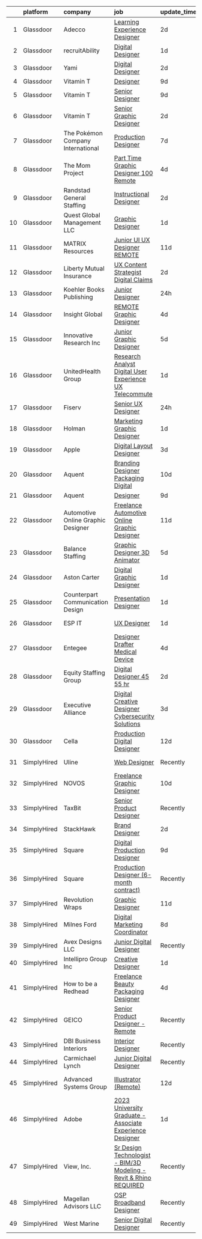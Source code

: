 

|    | platform    | company                            | job                                                                                                                                                                                                                                                                                                                                                                                                                                                                                                                                                                                                                                                                                                                                                                                                                                                                                                                                                                                                                                                                                                                                                                                                                                                                                                                                             | update_time   | location               |
|---:|:------------|:-----------------------------------|:------------------------------------------------------------------------------------------------------------------------------------------------------------------------------------------------------------------------------------------------------------------------------------------------------------------------------------------------------------------------------------------------------------------------------------------------------------------------------------------------------------------------------------------------------------------------------------------------------------------------------------------------------------------------------------------------------------------------------------------------------------------------------------------------------------------------------------------------------------------------------------------------------------------------------------------------------------------------------------------------------------------------------------------------------------------------------------------------------------------------------------------------------------------------------------------------------------------------------------------------------------------------------------------------------------------------------------------------|:--------------|:-----------------------|
|  1 | Glassdoor   | Adecco                             | [Learning Experience Designer](https://www.glassdoor.com/partner/jobListing.htm?pos=122&ao=1110586&s=58&guid=00000182bf2ac4198704082bb1905cde&src=GD_JOB_AD&t=SR&vt=w&ea=1&cs=1_e6ad3af8&cb=1661064627639&jobListingId=1008079111025&cpc=1CBFC3E34E2A31FF&jrtk=3-0-1gavilh1vkuil801-1gavilh2jghrk800-d5f68bde9fbc040b--6NYlbfkN0CsARmfH1XNQTa22oGIIJ18FtyAjbQsgfeQZpddTLaeHhygH4euGCkj3BcQzwrXkBaXk-ST3fWbgnWAvtk70gTD1N8food62fA9s5b6fL_in_z5f5RqcsRZbrIYOHoWpYb-xLQvAuW67ypmgdZKbLO8FGB6ZtsdOoPIjwnkN5YXJHuYgGR8yn3t8k-5vOSlwQ7jtHuLj0-3famuxoD0uVzbOML_nRK-ADlQ6w6L0kYLjqLfISNtmGEOVfqWDnnOJTT6FLz0HBX69C1yAEIqLcChMc_YGkCOYoGhiI2NTSXvtQIqR-iEDm5sQhAGWt47IUuB0XUfRcCoUsEjil2Py8fJ03viCB4BHvKSro_E2GT7Ph8wVf4FuFazb0GsyAiCW5XsS-vi0K3xjXtkxC3NpXZKopRS3WWaoceRicoRTIF04pF2_hRYgB6nydFDsJdNsdYa-MAx52s47WObQf3Y2qpRkjC8QHyBYEX864QxLk4wPf5jHb9T8pRWiyLc7xL_MM5dmSse0LwyO9pHLP4wZCStofOkZqBu4lC2SZPdZROpRJj_j2Kk_FSiYwTnA4YjaNlSJySG3ZmKIa1rc7Lbx7NCJc3nxO7losCgLlkkWkh6d6PltzCW0ISMiJpYnvJjQfj8JUm4skpMrdcy24ob7IMlw4bYIFTQBOtmBlAiysQlge64l7lyuxdATLDLm8YC36NJ6GyfFHCEvDuyFqRTpKRahvPBDslPsrnSMg8xZVp41Jw9rUnBf1mYlHgfBAvjn3uG6DPiyg4-jbKZ8h--Bjs7gH5wlS3fBFXPv92gYiAxn4sWQvJoTjrQ_Q4308SV6yCgx14G67kjWFd-8j5TEkXg4rHUqso6CIK2EWDV92t6IxUrBXuquLMnk_NBCOMGhA89bHyn9w7GeusqH0c9ik5Oh1Bs0Zaz2W4%3D)                                           | 2d            | Santa Clara, CA        |
|  2 | Glassdoor   | recruitAbility                     | [Digital Designer](https://www.glassdoor.com/partner/jobListing.htm?pos=105&ao=1110586&s=58&guid=00000182bf2ac4198704082bb1905cde&src=GD_JOB_AD&t=SR&vt=w&ea=1&cs=1_bb32e16d&cb=1661064627636&jobListingId=1008082045067&cpc=44CD5376B8534B8F&jrtk=3-0-1gavilh1vkuil801-1gavilh2jghrk800-992f5ee522812dfa--6NYlbfkN0CGG9KWCDlpnNsyBDyIiP_Q0811kl3MMa1wmNp0I1WtkTaTZU1gJWaiKEGe9oYuZ3A-Dv4GNBxlNzPIsUAfZ43L3Bh1sGAdEYhp8AzGbZ7hQpe4N3qyarKUNPVC0Ma_TIDG_CPVmi3U-T1P6JvKk54hXCVVfH4TwkBeT-CY7XpQH5WqVV5PVsDl0OqB0XdPdH_6IEkKeXgrumeVaosIzTO4zx0_5cI5uvG7xfrLfPjpIxTCMq28XuHbuLV9xgiFYKzAG57So0-HFeCHsYxKfZPn75s8I8ddoiGwWK1Zolzs4ZeUa1_nkorVljKe45LDcf17VQA3ZlIwcE2wizM8Giw2b69IYqjY3Styf6Gn0SgXYjzCUq9T8cP6Q0uIwe08XBYSg68-ijZbmwccvhxwgAdmKsKbWiDFnUS0qLzKhI_PgSBQjdTiepIl5_8xFTgiN9yuh_QKvTfHPGgYhU6UAF2vduMkUSbTAFJRRMmrd4DS3IHEmSiySwbZrgRW8O4nyRCh_kMUBF1POAyinDdkcvvO)                                                                                                                                                                                                                                                                                                                                                                                                                                                                     | 1d            | Leander, TX            |
|  3 | Glassdoor   | Yami                               | [Digital Designer](https://www.glassdoor.com/partner/jobListing.htm?pos=103&ao=1110586&s=58&guid=00000182bf2ac4198704082bb1905cde&src=GD_JOB_AD&t=SR&vt=w&ea=1&cs=1_12a1cbce&cb=1661064627636&jobListingId=1008078846319&cpc=39721386339D0809&jrtk=3-0-1gavilh1vkuil801-1gavilh2jghrk800-089705f23b2157bc--6NYlbfkN0DsBOlmEAMqZtav1V1WKZO3RUElpafjggtWvxyDQ3xFSp838B2Cke2NwZblX0eapz9RmJYH-o9rl_PlFQb6SrgXZ_qQ0QzNTnHS0efkCkt32xu7J4bCWKZk7pjiGe8eDQ5Bv04FWrUgBkJEEL7CJTxWO8b6mH3L2DdBvog8bPyrkxcOOS0FEWihOoQCfFzhTi69LtMSb0ynzTJbZ4PcsMH0EQqcrNMmWQY3-ydthHoS9NCZp5wmKJ4UcnKI5ncbDmbZ8RwKBmvbCnRlLvTC4ba4MWGvgtZrrPRwdb2_RRM-578Xf21tCCxuQpvc3G4dQCGvR-8C0zaKwSizFkO69Q00BlMs_WkjhGk-etLd6zPpjYifSl-eH6xUQvrtFUwFNiQgFUDTyer9kO5hwUSieuVcouECSgz4xPclbMmylomvyAQk7O9vygUw8MZr9Gyu4JWsLxY-5ZuuBJRfTu0ptcalC8KjpGdmkHfkyFzMcwQQUqZNy8An8mRV4YqfPIj8cAowOPXNnodfOw%3D%3D)                                                                                                                                                                                                                                                                                                                                                                                                                                                                         | 2d            | Brea, CA               |
|  4 | Glassdoor   | Vitamin T                          | [Designer](https://www.glassdoor.com/partner/jobListing.htm?pos=118&ao=1110586&s=58&guid=00000182bf2ac4198704082bb1905cde&src=GD_JOB_AD&t=SR&vt=w&cs=1_1ed5a727&cb=1661064627638&jobListingId=1008067123848&cpc=654405A9B1E0A9F5&jrtk=3-0-1gavilh1vkuil801-1gavilh2jghrk800-e8bbcd048685fe7b--6NYlbfkN0DMrcEu7yrtATojKJA7cEzGQ3FdRGWLh0CZQInL4ECGI6k5tN82kdM0OKoro5eXmjqyzEVUZnlHG5W5HgnjTC88c-rcu1gh7x9eskjIywpRYjw4aPvuzrFE_U9arxAWHvN-40LF8fAsb7feK6r0Bueh0bE4oowYdzlMtoGhnjVvnTXmhKbnmp_WEYaJQIpkT58QJcayMLkwyvh_BG6qNw1mf4G7BHgteAzVdRQ4WPP8doexfIAZqTnY1w3rfKjdOJwUMs_uxq9DVSXl5hKiOfdHJrKFzwtHdH-4_igvnOGXfe_jSkRFr23aYoS0vIkco7ulAXd0yLZLYF3nU5R3B2YveuFxphZlu6fe7XIrup3H4cDm2JvmyjnvLpsAbdE1Q2Xb9lAeJZbortIeEuWf5IKtXpNWpKBRXGm0XHBQIOH1BriNt43yWpW6zdVxQrLfZwab0nB9DywHUXiO_P8oKo9XFW2cHHOzzOs%3D)                                                                                                                                                                                                                                                                                                                                                                                                                                                                                                                                    | 9d            | Remote                 |
|  5 | Glassdoor   | Vitamin T                          | [Senior Designer](https://www.glassdoor.com/partner/jobListing.htm?pos=126&ao=1110586&s=58&guid=00000182bf2ac4198704082bb1905cde&src=GD_JOB_AD&t=SR&vt=w&cs=1_33f188f9&cb=1661064627639&jobListingId=1008067123718&cpc=F41FEAB56D215062&jrtk=3-0-1gavilh1vkuil801-1gavilh2jghrk800-9d7b375c33bd444f--6NYlbfkN0DMrcEu7yrtATojKJA7cEzGQ3FdRGWLh0CZQInL4ECGI6k5tN82kdM0OKoro5eXmjqyzEVUZnlHG__nFtz3YiPLrnyZxkrIlPFqLypC8XR8X0_Kt5dKOsXsP2Kd1PkX7CQArVbTLk9OtA4SgpJ_LxwWsVT00Ww5oana9jQhIKrwNLj5OsfBPw3gIntSLBMstyyHv3nr5T7INfG86arx1XCVhN0dLAo7UJdoeXAJpEZKldB26IuIeJePiH-ZHX8pEEvmdVreQjsDCY5X9EVYKyhj7YXlgJlNg7b6-hIMNA7gIhAjBdMoan7IU2t5pDdy-_pY_UxpAKZIqK0n5yQCRQv_zqKghFW82LGMMXvSqw4mNtKlmUs0AT2BFQbvstZAWih1wXqLqFbkPxTBWSenDwubFuUlvmlrniweFmujyicKOk8FSTLqP-2rcgeN3ZOTheRgEkdQG_BrMqwr8DkJgH4KTwPQjaW0i10%3D)                                                                                                                                                                                                                                                                                                                                                                                                                                                                                                                             | 9d            | Remote                 |
|  6 | Glassdoor   | Vitamin T                          | [Senior Graphic Designer](https://www.glassdoor.com/partner/jobListing.htm?pos=123&ao=1110586&s=58&guid=00000182bf2ac4198704082bb1905cde&src=GD_JOB_AD&t=SR&vt=w&cs=1_d9a3b8e4&cb=1661064627639&jobListingId=1008079341532&cpc=C4A69CCDBB3B9599&jrtk=3-0-1gavilh1vkuil801-1gavilh2jghrk800-feb97c3479a5164e--6NYlbfkN0DMrcEu7yrtATojKJA7cEzGQ3FdRGWLh0CZQInL4ECGI6k5tN82kdM0cJmh4vC7GgiQc4aCRlSnUBC_0IocB-Cz_Gx9kanfekWR3F4uKz7k0psi8CWDYV_Wg_GNlG3jNL_DXkNGlUaRqLq0qtrvXLUUOFuJssvJ0eth43C2xt6h89K2GfivMNJLK4qs5__7u-X0P90T0cJ20RCkcUW-sZueoMUWiEwgR2h9KIT813EOPrDZekQGpChtxynG_ri2LsOUBE3IBhhDWZEdBP7-YagPCEDutA0bZLA-OVpPUQ-mNjBScGOYG1PCqqSywpJqdyv9o9FuczEFJA5M4_M7ec4DZP6tXiX0AjKHnqHgPY_zzvTgN1BuDSI2W14HuLbcGFtF-vQwbxic-tztiYGRhB8NMtyE1jwDPhjq85kZzutP5xG6sQ87W8V4EEEFdXSdpKx-ZSFuHDWkiXrelCvRU0BM0Sb_zwRZqf9dIRJiZDwuVA%3D%3D)                                                                                                                                                                                                                                                                                                                                                                                                                                                                                                       | 2d            | Atlanta, GA            |
|  7 | Glassdoor   | The Pokémon Company International  | [Production Designer](https://www.glassdoor.com/partner/jobListing.htm?pos=110&ao=1110586&s=58&guid=00000182bf2ac4198704082bb1905cde&src=GD_JOB_AD&t=SR&vt=w&cs=1_8ea9d6e6&cb=1661064627637&jobListingId=1008069960134&cpc=444700D72F2ECBCE&jrtk=3-0-1gavilh1vkuil801-1gavilh2jghrk800-e5e687c9b2ad3558--6NYlbfkN0CsgUO0V2fSZxJANSxJiftVXeq1wpG4BxYFHzXoW0hPJnnKXvOitF3aYLUaiHcMasRnqh0WUwdWoAyLmI80oX7oPAq-PgH7hSJ92a-YT83zUIBzuQwm9Kkc95qzU8uIOl_1FtGzYfux5BKaumQSfITy4M_H4fDz72Fy-8O-eF4jbk3ZgFvA1VKoo--LMiTIpkAlYHstpzlkck1Mc736lxuCn81iJiYOzMhZc_g6pRIsIzLnyF0FIkSGCY3tw8VOJZjI0J-rhrlNG7rUTtWa_RzqdcfYJdjajwhE__5TW1c7yIf-xr-NfTYtz74IMkh5gxhmvNeBbmzSgZn_klPxLjt_lAkvNjDTtRtxxFWrTZXspK1QBQvAGbDdFGCu5UZlqTvGaJ6QBIbH8M5mf_F4tbtHWa-FRzaCoejRWC2p4CERN7STxEmkay9Yyyy0syXsgfZaKF5SAn4sqEnQann-Pqpl9ix0jR6TWFpNNne4DzszdrWOgeK-8TsFhJvOc0BlfTov17Xy59SYJ8N0FqkLfwRM1r5A4p6sRe0INxD6ARldZbVWX8CtkVXpbA7Dg333B5oRrwD-yZ0NHk1ZxpFsTWlpEZbKTsTi1x7Vpb9VO7YzmBa1g0q18-3Z_L8PKJR-dhXBy_yRMshkwhTpo78Sh2yVwIaE68TCyw8HLBlKMfzx99fS_4Cq9Tl7Ien0gnIW69e_lGRlUCGXST8XO1DeIedwZR8Oh0Zb_kR9hXHmNVhLmHB6OqzNuwn9SjwegvEdKbzbtEJc9v5po5XuP93QwM4UajbTgyAV_1wqnJpz36O7W2jUgseVQQAn41q4KmOjnboQNUbXTOvIRCqaujsSdNVxEovGPaFUAgwH46iTr64VI1X-Y6GsTnJu12V5UCFi_C95ZW2-GERbz8j720w48PL8zPTW1bCEqEaZJswj1BGkMQ%3D%3D)                                           | 7d            | Seattle, WA            |
|  8 | Glassdoor   | The Mom Project                    | [Part Time Graphic Designer  100  Remote ](https://www.glassdoor.com/partner/jobListing.htm?pos=108&ao=1110586&s=58&guid=00000182bf2ac4198704082bb1905cde&src=GD_JOB_AD&t=SR&vt=w&cs=1_fa8f88bb&cb=1661064627637&jobListingId=1008074275055&cpc=FD1C1DA32C38CFA7&jrtk=3-0-1gavilh1vkuil801-1gavilh2jghrk800-330ebd277f8126b8--6NYlbfkN0BDp_epf89aHDQhKpPegNJQ_ldQpEFZQsM9OcONMGxWx6pU56EKHF58QjVdAUvn2gX7La79Eyvjo0EYVnD72n8EaWrNnGwFGjAghniODtMkO-hKY88_AQtjaniY-Nm79hJJ9Ujq8EX508Fc0VbdHan5vkkbmIkPK6GbLeoeEJuIUQnP4Ew5ld3OD8_FInDC20RwvIhataN5GGN49YR6xSclG0e4Cl93i-T3iy68mzmNB3tnJTknUCrJlXg1cK8TMhzrGQUkAmxOPs2LLQY8sEuMO2ICsXd7B-JI_d4mqIHetAb0GFg7fiapsq0irRv40QY4hQYM0drjFpr9qVx6NykNnBOs9GhCJMOXrjw93HQEJzOAq4mdZxzsIwr22XGoOllrvBNvj8DqIwzO29muLCjkCOQ5UXJRypIbpAtfI4ylmKssHYTOs6fkmbbv09XAed-nDzFRmaD2EB6nASD8bfUjR8I8MgJwqQRnQQDjfa3lQmRNyKSZ1ZcYWlUSRoj4cbOh9FRwb3CXB4U5bJatC4poazCHMFKhVhMMRHn9J2QboIB-_2-yQQjR5-89UOZeXgkPKle1g8VkUQ%3D%3D)                                                                                                                                                                                                                                                                                                                                                                                      | 4d            | Remote                 |
|  9 | Glassdoor   | Randstad General Staffing          | [Instructional Designer](https://www.glassdoor.com/partner/jobListing.htm?pos=117&ao=1110586&s=58&guid=00000182bf2ac4198704082bb1905cde&src=GD_JOB_AD&t=SR&vt=w&ea=1&cs=1_35fa88eb&cb=1661064627638&jobListingId=1008079155851&cpc=AC285F3A3ECA6BB0&jrtk=3-0-1gavilh1vkuil801-1gavilh2jghrk800-18b805804acbab83--6NYlbfkN0BP0SNj5t90jkfF5SbRhYc-YYyKnIlIACqwosTKYtJiUDnNwr95_yCCaj4i1P0DjeJIenB5VX5Dtw3zu90IJ--kfwZrHUNH1vr9HXF0ByJEjkulWZb0USU3fXMEcJnWGQP26r5U5HWUWBo9cBYzuTMjsokKtI-lvImRFMddFWLcwyo6Mo5p3SGDEdu0OeU8C7PaoGE_HJGPtikmZUk0cgNt7VlThcYK6nhuKYl2Y_CWpeyyQda_aMhVeaOOkPOigy0OcTLxeTPJzgDMKr6uf0IT--Zlj0hE0mK4he5wHqr--4noQ2rR6c9aLFzNpGAP-qp7So8o-EakOMWHqpjgvJ8BxtVutYZtqC8QFtiYXdiRup8abu_pQ4eLcde63X7RnyDWGugtkVbBG00hGHZ34xObvisKImJvIh86esN3G8p4astno2Cd4IP4g7O_95lvO_90ohCHg-MkyqxEKjmXXqsZFdUcsNGvTtrgXpcTJ7K_4oo-hQz41THgPxGBXqlg1xO7lAbgl_S65czpHKZzpWZ7c-c6RTdWUPa8I78PFpU0JZqNsAq05U-eWPwxRH2ABsCwcMIVYxCqlYUc3oSmTPAp4_5QJ_AA8QDHTa4NkiUNqnAxUi5KQBEfeD_Dgp3y0-NvIXTA_cCvm2_M5v8DQ-bM)                                                                                                                                                                                                                                                                                                                               | 2d            | Remote                 |
| 10 | Glassdoor   | Quest Global Management LLC        | [Graphic Designer](https://www.glassdoor.com/partner/jobListing.htm?pos=129&ao=1110586&s=58&guid=00000182bf2ac4198704082bb1905cde&src=GD_JOB_AD&t=SR&vt=w&cs=1_454fda63&cb=1661064627639&jobListingId=1008081964482&cpc=FD1C1DA32C38CFA7&jrtk=3-0-1gavilh1vkuil801-1gavilh2jghrk800-98130b83ed5a3e22--6NYlbfkN0CoZx6RZ76Kz2BC5LaLJVXH_1oYGbR7vq7wgU_JS4Ka_yE7NXZX-VTjXqlM7f-iv2tWC49kD5eDO_KbZUn6ccKDzoTrgRnwdWhGQ8o0d5p1B2699lmhOFFMLlZdArV7exw7sgTRGxcPzeyTF9SbJEQYh8zeNGJImAoN4cRPL93c2au9Iy1WCC2DJ1Z0UmGBCIjr2e3zuuw56ubnGB2JChK8MBpUOAui0oDbMZgOqD0EZDQ6h_n3B1zeiBVsGrYKKcTCVebX22X0_eqYFZpgzhjW8V-C-qOXU6-JRqn-Smnv3tUGrwY5ZQsLmPr96LpwgSW5UGpiP418T1XgZh2gAxvIb_ZTZQsvNgn0fpXZH2APrcdMOEj3osw7ROh_PGj5t1RkRmawgajKJNg61B8n_DSJEk_ogHQEU0pyZFOkRrsEWUJHEko7uOt2SK0Ydah4PpYHOX1yqeUy8dKejMwHdtLDCUHtVBUz5T6Mwo8jT89JYFmDjmkCakjTkF8BOJuDIbrhTnEAdqNMIL-z5DV1yoLtMViDBJIr4eWQ2-520xUe0TJYWRVgDLRa3CL_uikkCt6maYS8xm-H_oDMAOsoH01XsHXXxwlatAqhM0gw4p9zmmFAfn16_5sDy3TyUpOTAMwNdHFtn03QOZRV9rrtfzGq)                                                                                                                                                                                                                                                                                                                                          | 1d            | Bristow, VA            |
| 11 | Glassdoor   | MATRIX Resources                   | [Junior UI   UX Designer   REMOTE](https://www.glassdoor.com/partner/jobListing.htm?pos=115&ao=1110586&s=58&guid=00000182bf2ac4198704082bb1905cde&src=GD_JOB_AD&t=SR&vt=w&ea=1&cs=1_ad8b5f2c&cb=1661064627638&jobListingId=1008063613141&cpc=FD1C1DA32C38CFA7&jrtk=3-0-1gavilh1vkuil801-1gavilh2jghrk800-93ed54646864d401--6NYlbfkN0De5ppvndiyxA0pMSLQzOe_j9Mra0KF_8EhxTxOKXtZIfhM20E97mGJ28x3XA14Fw347YOZu9H1TW3cLCgiKdU9XDBC-yui81Ij8BUAH8nl8ee4EJiqTqxlFfbk3D2KluRYfYu0o-hUQvrSDoDGqUIsSNBqgrVpxZuBg9O-U62m1upbkFW5Gvtm1BlyQL41WLlMXSvCl-yzoIDBmDwniWqZwRwqsFt3u005cYTDSdgvpUxnjWdj7NXtxjOrvNkLoHRszK_YbzhsKxrC_Z7wQgr1JAp1JVOiAkizbywbKE0pGZcePt8LV2gZBcXd4d3n8-VJv3fzcjYmqRKWbnTuDjpVI0LNVQLTWmQHXE8E8z9vrY1tyrAQ9O5BE4PVTyPk-pQoq7iyuvtPVaKKX517Uy3L3atYsatqGPdE0jstHi2t_YMS3vWxAyZ8AoSKjlpqKzsuJ35Fq3I2Ekohw-DH2ODUkL74hLTuisqC-hvk1NHOGnRjPyETMzB_s_vWV08Gh2XZzhnDtcor-vzgH_IDuxzmzo_cxdmxJpYF_-MVQqaEUw%3D%3D)                                                                                                                                                                                                                                                                                                                                                                                                                         | 11d           | Naperville, IL         |
| 12 | Glassdoor   | Liberty Mutual Insurance           | [UX Content Strategist   Digital Claims](https://www.glassdoor.com/partner/jobListing.htm?pos=101&ao=1110586&s=58&guid=00000182bf2ac4198704082bb1905cde&src=GD_JOB_AD&t=SR&vt=w&cs=1_4aa77dab&cb=1661064627636&jobListingId=1008078322090&cpc=FF950A86FEA5DF54&jrtk=3-0-1gavilh1vkuil801-1gavilh2jghrk800-36246fc4755d0d99--6NYlbfkN0D19kSVUiNzG2UWy1lRGehFMusHrHGUl8ru40ax50wmt-THYVDVXiQ1RxehNPznEJF2p7umMIqyc84QfTqQRxRZafThuqAfREgkC9PYKfu7moR_0WAwhJXc2NN7uFPTJUpI1zZ23GciEwfwqV_gu5VEusBoJDakkhQQ6Ebms9_ERBekyzI57dsem6jQPNBqwUnlR0MAR003aCncfKzSYnwLVgotTVCuZB5F0qD_7xt_N5Lp3Ltm0gxFJkz9f2GNmRchgyTo0vfj-_tJGUvdQeNM88rhEC0yJld6S3tHnPw3t4WFrtm5IVjWtABvDY59uDN3kifnfeTddZTePvcndHNNkEc4pwMCIXu40HOfkWkPUrYiPnKscBHYPclEPVdayaTNeeyzmtTfyMuh-p0oI86CRMQ-fIgQhasEnTZ2SPkSy5F8lEhdFwMRKwIeTTgX7Wx2eqaEHGXrjSsiG2bXOlOlcw0lb4xfCO9-_KrwjdpRwc4axawjS_uVTFshJSKAbwTZzX_EfjCVHqTTX180pG7R2uk76VHXc02T_DTIVnkCDz8kf2Gw1fk53s2kyAE31H1vZ_3FT9MTVJwxzYeArlZ-ZEQRzOR3Dx12ZuDCPv1d7zRgWlxMMhmitqB6oX55wUkSN2IzIbw8qLNci1Pa03j-)                                                                                                                                                                                                                                                                                                                    | 2d            | Remote                 |
| 13 | Glassdoor   | Koehler Books Publishing           | [Junior Designer](https://www.glassdoor.com/partner/jobListing.htm?pos=130&ao=1136043&s=58&guid=00000182bf2ac4198704082bb1905cde&src=GD_JOB_AD&t=SR&vt=w&ea=1&cs=1_22232c42&cb=1661064627639&jobListingId=1008082516249&jrtk=3-0-1gavilh1vkuil801-1gavilh2jghrk800-d94c970f05614cb6-)                                                                                                                                                                                                                                                                                                                                                                                                                                                                                                                                                                                                                                                                                                                                                                                                                                                                                                                                                                                                                                                           | 24h           | Remote                 |
| 14 | Glassdoor   | Insight Global                     | [REMOTE Graphic Designer](https://www.glassdoor.com/partner/jobListing.htm?pos=128&ao=1110586&s=58&guid=00000182bf2ac4198704082bb1905cde&src=GD_JOB_AD&t=SR&vt=w&cs=1_a6e96d4b&cb=1661064627639&jobListingId=1008074069725&cpc=AC285F3A3ECA6BB0&jrtk=3-0-1gavilh1vkuil801-1gavilh2jghrk800-f7d9cc9f2e5972de--6NYlbfkN0BKkHZu3wF05EeDimN_p6sYpKCMArvwa95YdH7UpkaBCqc7l59ErwqcIquYO0j72pe_2CTt-BgPuINQkI-P9bM2UIM5gHlywKeQT3ODOwdXk6hSV9XdV0iwDm7Fb0bSEFaPCd5KmKX32CrKQnj9kmII7Ub8RTqaxGQKqpj6eHK8Je8m7948vMKgoXxc54dJ2MbeYoKoSDKlXX7LkKi4LyZhDB6XQhhgld0S7gI59OavWiWGIDd4EpwZtS03kaRB5j9RSQHcLf85ObCqNzM2WYl56qQLTeWuohhpX_MKewc2VOa3t4ewiKTc5O5GGFC1USKRNI5XY0gQHl_uBNnQCMJI79lIRSwsbNpzJkta3eWoyUSHtSzaP-lOl11nVJmmOyOddQKhDnvvAghyBzbbeEaR7GAKYaTV-abzZIfSNIW-2hhJSySHx1U_FEvcegf-DZKs6cuM2m2TxIjETppm-1dK_hxcc_pbHiyfwVjAIY5RHA%3D%3D)                                                                                                                                                                                                                                                                                                                                                                                                                                                                                                       | 4d            | San Diego, CA          |
| 15 | Glassdoor   | Innovative Research  Inc           | [Junior Graphic Designer](https://www.glassdoor.com/partner/jobListing.htm?pos=111&ao=1110586&s=58&guid=00000182bf2ac4198704082bb1905cde&src=GD_JOB_AD&t=SR&vt=w&ea=1&cs=1_55ebd692&cb=1661064627637&jobListingId=1008072178650&cpc=FA84DF7EA1EC2398&jrtk=3-0-1gavilh1vkuil801-1gavilh2jghrk800-f0552f809532a90f--6NYlbfkN0DedFZfQEz04ola26bCFacloVDWpx8uxQ7WtNSJrUFaEljaYVi2wDr0ZuMc3dZZ74W9qJzEKuVNR2UDbr6d3DHDXvRY91amvnnnBK2yUi5jC0HFyH_hWrrYkg50Yd5FFyWkz76XLUES4yIaXlGyuB2UtPMQ1wSbjhDANZhnkmjZO4N-7VhcrJB845wEPFQBE_fCBPI95r7dJjaLhvZfHjLf6epHUmB3VbCpRBPekZepBmGVo66uRexEtYqsfOoM0tbZ-HZ41eYTOtKNV2CVYp1cJn5PUjWZk2Mh0MICaoYfNQeW0erFqLpDMGS3uFT4vNW4jON7tYME_U7TQdYrPDGxFFtnCmC6nOZm38yc5bRbH3GJcW8vWVGDoA2qOuLjmim9WM1bTWP817HzeUM92mlqGlfE25jsbaExWyCspLWqBBuMnIymZvX2fxhxHfwow68lUXmvJcBN2AgEh6EiGJSWG7s2ERl-pdlUNDO6tgNen2lfxtZa8bN1d394Q7HDWZw%3D)                                                                                                                                                                                                                                                                                                                                                                                                                                                                                | 5d            | Novi, MI               |
| 16 | Glassdoor   | UnitedHealth Group                 | [Research Analyst Digital User Experience UX   Telecommute](https://www.glassdoor.com/partner/jobListing.htm?pos=112&ao=1110586&s=58&guid=00000182bf2ac4198704082bb1905cde&src=GD_JOB_AD&t=SR&vt=w&cs=1_32e7ddab&cb=1661064627637&jobListingId=1008081944036&cpc=F41FEAB56D215062&jrtk=3-0-1gavilh1vkuil801-1gavilh2jghrk800-0abf634f113525bb--6NYlbfkN0C8O9VKdOj_1Zh75e9_CvYhSsWVxS1Pvi5WUWhsf4w7FOycHcR50Ta-CQORLM6vDVdjC5dA-emdJ_GzyGPjkyBYRIlReUZKa-dGanmMwGDqc3mMLgCf9-xmFAEuSeRwBSriUmnKsGloHRtwycv_uX8mfVIWQXQXu9dpt7rkoCjjY8NCadpAyZEvQommdeAT39UjOr7jniiBzuAl5DZD6fVKbhzFgVJgWoZFVI6xQ9oyzQ-a3Ostmbl0DWyPcOCb2DlfBvtAzcAUlexkmU_73RRV3XOT8vsQVB-pd7uGyMSjTktFr-jE9wK2kZzFUCHeAOmIuum_73U949Rn1lepBNuqLE4JyfF-i2Sa0F2PnWBY06WDGhSRMvDeapk_V-mMkeo3Nmdf_rLGsis8zXMlf0pgrf07E954ChZxQzES0WQ9FXOh5v3aOG09)                                                                                                                                                                                                                                                                                                                                                                                                                                                                                                                                 | 1d            | Minnetonka, MN         |
| 17 | Glassdoor   | Fiserv                             | [Senior UX Designer](https://www.glassdoor.com/partner/jobListing.htm?pos=116&ao=1110586&s=58&guid=00000182bf2ac4198704082bb1905cde&src=GD_JOB_AD&t=SR&vt=w&cs=1_0484e436&cb=1661064627638&jobListingId=1008082961362&cpc=6FC5BA77C9A4CD78&jrtk=3-0-1gavilh1vkuil801-1gavilh2jghrk800-61d2e9837c7076ff--6NYlbfkN0BhYylDqghje0ff2KplHg9yv97rDOpeEevfMVEZYorIBO2LkzvsEykBPUFpPyIBpp7apBJ-_dBEqpa8KCRmXV4qMrUGcHHoUIsiflJxR-WBiVpJE2PUwf-M6LaU4wag34VZJ9sZf-TgxkJ8PM9JJ7-lYonnyiphH0Ap48qdEqhzlpo-5S9SXzAdAsIYZ4QEc-savQ6HLziEKild5aZ9VktSRDl3JcaRB4yID4Awos8Udu0IIM4nGWUDtB62cD5D8nMwxwXo5Oav5iyiIH8VE-Ohv34YT76UAFYJk-uahX4B0s-44lmNiA5mMKmiT3FasgQkGA5hAXxJ6Q9Ev6EuxdVlKcw4m9L2SmDzydlAjNqGEa4hioT4lmSLd2Hk-PETU309zyvdPfbe8-hXCO9tr5sQTlrcSiqT0bB7Q6bcEyWoHs4qm6UMpOoQsqTYd1fahJ9CdzrBeAJCPDeonaJiRW0bjZTbImkqftrrK3tHL63cs4yeP5XtcK0wlwiOCGtqgjjn_wnN4Aeddu_V4Wu11gWi0gRALStyzSa4PBlh0xY0bWlj7hNL3Icd_uel7vjWbaZ73hS22-y5PjpoHKRsaQi_)                                                                                                                                                                                                                                                                                                                                                                                                        | 24h           | Short Hills, NJ        |
| 18 | Glassdoor   | Holman                             | [Marketing Graphic Designer](https://www.glassdoor.com/partner/jobListing.htm?pos=106&ao=1110586&s=58&guid=00000182bf2ac4198704082bb1905cde&src=GD_JOB_AD&t=SR&vt=w&ea=1&cs=1_a4dc326a&cb=1661064627637&jobListingId=1008081320438&cpc=32EE424DE2B657EB&jrtk=3-0-1gavilh1vkuil801-1gavilh2jghrk800-a4b2000f46eef3a4--6NYlbfkN0AKrxVugBVhlJ0S0Z7pE3BPGQID0h4bOx-rxxkQpgeU1Kv1n8-buslZDMXdspg_1ssOrpOimUce0gmG7w8d6qaD-XFHrGlTM0o4W_mPVAA-Q0YIgsaNguZOha0krwyJ9PQXNA5-zshh1GCSXuYMdv33R_e_queQyQtVokTzUPWXKkRHXdykCutRXITz6FAznDCwmPTM9i_4kXsLptf3i7jgWLCbJXe6c1doUNw4UkH_wTdkf-Oiw0TTZnMRrzLjIqdL_C4DbzmD7F4dvscP35EaJ1UNqczJPFDvejAzOzj76UFCiD2Dck1e3_rCZVTB8OVytMt1aOvmlHWEmLL7bMu0wDe90jjfCfyhPi_tYxoTYU7ISuSZNn6N1HaDT55m76HoEzO7gGtSZB_ZP1lp5gwRXRhu-wBxliC2JRwGDMeNKCtB7lxhGHaM1FonSOqCjSWzfA-wa4dB8510ok7q7yIv1cjobXF7nyl12miyQzM_dtIgUz2OqWH7t_VaitiE8Io-d4A6K8R45QPuzgQf1Ziy)                                                                                                                                                                                                                                                                                                                                                                                                                                                           | 1d            | Mount Laurel, NJ       |
| 19 | Glassdoor   | Apple                              | [Digital Layout Designer](https://www.glassdoor.com/partner/jobListing.htm?pos=104&ao=1110586&s=58&guid=00000182bf2ac4198704082bb1905cde&src=GD_JOB_AD&t=SR&vt=w&cs=1_58c1b0a6&cb=1661064627636&jobListingId=1008077468078&cpc=FD1C1DA32C38CFA7&jrtk=3-0-1gavilh1vkuil801-1gavilh2jghrk800-fa16442f18701b56--6NYlbfkN0BvKrLyj5gPmtZO9T8euul8TCxuuKNOtzRJOomxnwSEodTz2Bc-sPZl8WPllYOnI2i6UzPDk5Czhbmsi3Duf_NE6otos--hVl8Jgawrla-kc3YIsDSa4J0I_MBxdWleRikRcRzHjAwqqd0W_oEN5BwtYl4MmdWUaNd7odzaDNsRCnk_wRQPca0xv7V2wAs_WTpOkmHgRAkX_Hckm8FGJaHDKACKNsQmzXNGnXlsVSYG-9i3FnOhfotmtmYYL9Li1vf03X9WSgdWZvjdt8E5gQNxk-xE6-YctYfZeeG-pTPY5wh3bkGU49frFGWbHInSpQ3TZReonMZ3cEm3LsuS_fqmVzKR3HXYJX8f1y5YxuFfEMmH52xvTD5FGVUocqOC8C0-kp0YBoyLBqVO8wUqgtp4KVgOor_g56--5fjTdE8sUTuOMjOSFx4xsilSpfz9BAaDpx7GgFGCVFK8hCDs9p4O_sPvdT08hRwUE4YS9-8pIATQYCspTv4AL3xuFOTO1or_p-11sx4gLkTcAscHS5LRRGag0-05yQK5CU0RUtpZVSPH5tLOxhKjvITEQ8qHuegMtO4DqNO37eSBuVcUa7vZ201UIMFn161MQl1Vlt3wRY2bDsKuqT-RB0sHlHeIN_cjWbsUpyGK5DztFBcUZ-Df3ix-6s08piAe_ir8iLXs_f3_9hJtz85tODJA1dSwxt_jw3YmA-iB5GX9OcQ636xn0t0AMKDU8Ak_Vj_ahlQSPCEhdEtMc6-t3i5PTUHNBEmrriRB2Bz1QqjbHh-DbkYBD0sGX6jw9pLhLzsvFbgqwMorvtGGFDxhlSj0vTVJCs4F2fZD8tFKwfXIGLRsrW_sJ_ZU-4DKAM_Y7K9Nm3n5y6WgqkNa82EnnS0t3a5h2XMb2l_jwNHr0B6Q0qOvN2L92QxsAbXeiWHc3BDLSjWfdlL7m2nT9nerJCZ-0copZ6PicnP8k4JqfQ%3D%3D)       | 3d            | San Diego, CA          |
| 20 | Glassdoor   | Aquent                             | [Branding Designer   Packaging   Digital](https://www.glassdoor.com/partner/jobListing.htm?pos=119&ao=1110586&s=58&guid=00000182bf2ac4198704082bb1905cde&src=GD_JOB_AD&t=SR&vt=w&cs=1_48b1a581&cb=1661064627638&jobListingId=1008065182184&cpc=334ABAF5D42DC775&jrtk=3-0-1gavilh1vkuil801-1gavilh2jghrk800-449102e536bcc784--6NYlbfkN0DMrcEu7yrtATojKJA7cEzGQ3FdRGWLh0CZQInL4ECGI9gD0Wolx9R2v-Aex0-GK06Ha4BLD8DhacX-gafJxEX5QR5Hd8sOw4Mf1YvCBuPgQISo7Evzot70oVEOMiOR9eLnxW7R9N4bEUqaQXtqHoZbPCfend-QAcuvyb2JokmyDgXo-xY0iuR-rTZhd2ex0RaBQLhNrBt-TgFFlPdTrxzZPzOycP_n8KamEnzO_NVaPyhs1Tionc95gf-LjO7g-o6ZUvzLIHzNS_K1pJociMQl-4Qfcb04S3i03XZLyxYYq9p4iTuWn6TdQriBoL0e0fLTYfRZnOTFQl3VBk-7HcRhtPTEqDU4eOHjj-IS7WGcqWIlnCzhJ8-aMfvliHrgbrCNG-nQvallE9ShPSHt5piH8Y-gg9RozKTE7yTVU26ene9vIl4q7S1njbsshWJBeHvTINjGRpnp8Q%3D%3D)                                                                                                                                                                                                                                                                                                                                                                                                                                                                                                                       | 10d           | New York, NY           |
| 21 | Glassdoor   | Aquent                             | [Designer](https://www.glassdoor.com/partner/jobListing.htm?pos=124&ao=1110586&s=58&guid=00000182bf2ac4198704082bb1905cde&src=GD_JOB_AD&t=SR&vt=w&cs=1_0ff694d9&cb=1661064627639&jobListingId=1008067092714&cpc=334ABAF5D42DC775&jrtk=3-0-1gavilh1vkuil801-1gavilh2jghrk800-ac64986e2b4de6e5--6NYlbfkN0DMrcEu7yrtATojKJA7cEzGQ3FdRGWLh0CZQInL4ECGI9gD0Wolx9R2EDT7B77c2cQiCSnbCMQd_C_cLuDUtmt5n2aq-cPqxY8Jm8ZvfC8O7effs3tyA7wAgUar14u2AaVu0T8dKG3X8em2znhIB4hYljeJCSSTjzab9F-K2WdTRNvEFbihePYZ8dKTXh3md_kIz09k4YbKF_gfN3JMSMpVfG4vePzqIrYdY_48Au0lihZnx6BVGNR6iLQ-Fhhpc701DSk_242e8xsMFL6qvyXcBRTaGNTupGhrHuFLjL_OLdDDKRSSDQaV14g1ClvSFdF6mCIXJkd6P4uIdkkg2yNnVJrLishyc1q6E596LJISmLemYjOSo--YA1b92hhyQ-F1aFjLROxUSwk-WLWCj-kapQoko-8ycxNHqoA_Ek-HhWw-aMWichVqwKIUaciHOngznRDKhv11wZi-uFbClpxD)                                                                                                                                                                                                                                                                                                                                                                                                                                                                                                                                                  | 9d            | Remote                 |
| 22 | Glassdoor   | Automotive Online Graphic Designer | [Freelance Automotive Online Graphic Designer](https://www.glassdoor.com/partner/jobListing.htm?pos=120&ao=1110586&s=58&guid=00000182bf2ac4198704082bb1905cde&src=GD_JOB_AD&t=SR&vt=w&ea=1&cs=1_31d0e410&cb=1661064627639&jobListingId=1008062665826&cpc=6FC5BA77C9A4CD78&jrtk=3-0-1gavilh1vkuil801-1gavilh2jghrk800-e6cba8c07fc3ce8d--6NYlbfkN0DErd5I9McD7cRkBvdvpgLNNu9G_nar-sNj4cKQCjkRCIjXfPSy6d0xbkvT_D_ecSKPU5kzDGHqsOjaScAUUXJUGrP7g0KKBrC0EO4e1OLVkrrVXnn7f-vdUbM7rPXDvMD-B57H2IXrZzXhxrBqvEGn4_HY80ZEM-UwUUpuvLDQnlVgBdCbn-mi4t41Tci38kx7tD_ORBztaD_RG2hu1KCuPFQzIM_aTPB-nIpCOgLhHfuZ7osamT_FGgOVWdF-kTGz5Cq3AsmK70CLcXRYtc52uq-ucLuxzP4vm0aDC-voKM4uidqKs6OkVrxU2clPUF3gDLyVbO9FTvN0RkB4yne_8k-mUtz07uLIeHE0INCYUyK7paSamJTHKkv3BdY55aR65aZr6twDosoSweN_xLdbBcGC8c0e8Mgj2VbKugaWeFJrpiVqz7LW9vVct4fnWQnk59VcWt1YcQ7IC556KP2_Fx_JfHCiaVtFtFCiJECyezMR3OmHpL2gvZzIJaAkRWPC7gwTOY4JuW3xmJqaeuF7qbAEHA6i9ko%3D)                                                                                                                                                                                                                                                                                                                                                                                                                           | 11d           | Remote                 |
| 23 | Glassdoor   | Balance Staffing                   | [Graphic Designer   3D Animator](https://www.glassdoor.com/partner/jobListing.htm?pos=127&ao=1110586&s=58&guid=00000182bf2ac4198704082bb1905cde&src=GD_JOB_AD&t=SR&vt=w&ea=1&cs=1_4124b817&cb=1661064627639&jobListingId=1008072298683&cpc=3BA4CE39D5B5DEF5&jrtk=3-0-1gavilh1vkuil801-1gavilh2jghrk800-8b69e963d5f83041--6NYlbfkN0A8rnb6lc_tT8WXC6HRrFEklcfrOHg3bjckyZ4Hab6pWmvn-PrGjb0fUfyJY8Uf96nAwpWDdaCb9yR9o2-y8A9d_MohrFUaDEuFM7k2OJjj8B2ll1TL0Uk27yaoqWkIew1JP5kpPILxzy0m5uJG8ZE6kTj-WJYJHNy4vGrJQtepkEGXGzETjMqT7f2WbRTpaWWmAvHhaykZ1LnbOnZuvKfocVuQmQeXdFXqTbP2jytupuK9Vl0q1eLo01Z9lwTrH4LgpEFgFWjFl9YlqAHqRVxUpYcXhWkj8pr0N06RJ1uMob_F-uwbyE3kTqSj0DKPC3-9ZDlSbv1buKp1aZTlVSjPjXg3NoYvUk0n72gdxSX4bOf475HLXmNXjqM-ISmfW5Ey7_5higsd5obazqMocJqBOChlGljKOpoc1CTBI1Iarb8cHHGJ_34ilKWvm97J3gRK3PIB0nrWh806myPkqezT2_3ivb1NO4LKOwsAiHZgDEmA8ecrKwEbOl39HQO6zsKQoB0Z-mlEjg%3D%3D)                                                                                                                                                                                                                                                                                                                                                                                                                                                           | 5d            | San Jose, CA           |
| 24 | Glassdoor   | Aston Carter                       | [Digital Graphic Designer](https://www.glassdoor.com/partner/jobListing.htm?pos=125&ao=1110586&s=58&guid=00000182bf2ac4198704082bb1905cde&src=GD_JOB_AD&t=SR&vt=w&ea=1&cs=1_5c5dd183&cb=1661064627639&jobListingId=1008082155234&cpc=AC285F3A3ECA6BB0&jrtk=3-0-1gavilh1vkuil801-1gavilh2jghrk800-05708a3c8ee0b4eb--6NYlbfkN0ChYVx_I3yfZ_JDY3EFoivtqvi_stwnZ_kRt8Dowt_l_d1ydueao4NEv8X4QANiVn-cNMo4dRzd_i8Whos_SIEqGJmXH73JQpmefCWifMCVcJP1_Rde65Qybq8GXtRHWa9BRaFTH3lbnICIaKR5VLDBGPRV4y4LlW_aMG-4QsXV2hSHb5qRULYCe5lWsoUUV_6B66901EHRrRoUqaocIv1wR0Ug3Y8Uy7PYPwYpTFx_6bKF0oypZsgbbXIO2FoR_CWahXEayrL9ETVS633VmPvWIS3LMWlBblX4gQJ6t1vVuM1qty5nuHCOBicYoXJeaalumYSrXeRipFnMHOXJZiJreq9lJbeOku3fw658mZBVVgQxwJpu0W4K9lxupXPr867CvrnIzQe0dNMRvUkLlcilNYtsufomf9-BjJwX-gzN2OPpA9tWL9jdG6G0HXOW0vLWQOn_3saZpDFEZpv8a0w9nZ_fUw0f_ERebpSF8OwVnepTp_sZ0Jy16pmijJllpIBFiQAGo2FbnSeYADqJUroJd4hwz93sxV45k3Wlc2yci1NQzh5j1DtW4Wt5qZm4TW32XS0Q8bQ6C403F6GJfKkJHt8wUeKl900-m6iMawxk1hz1JHe2kvdvIj_k92QEKKnMH-5OrGtYEcQj5kIfSsBRQnzbQE6KvebEwpSRrSGlHzM74XRYJv-kPg3Rb-czc5nlHkaLqJ3QrPae8jntULficJNmGc-AiCQ8miTeJW_R01gRWA84Ps-ipZKxSTwWFEkBZsT15qlZxE5qBehqbfWTI8A6lRHl230ZZ21wx3zYNCPrSzwd6d7nsmRZgRU1FxhTwCN4f1EPBzVvTBQFiztxavumJO0sL3kgoUwRn48d4XZUQSJCNAI0jniZLCikOi4FZMS-USWSckouyCZ6pQkEPLYiiSTcGp4fO8SCIAy44gN2bJeim7JnYCi2FGOuGy5DFO9J-nKwJw%3D%3D) | 1d            | Edison, NJ             |
| 25 | Glassdoor   | Counterpart Communication Design   | [Presentation Designer](https://www.glassdoor.com/partner/jobListing.htm?pos=102&ao=1110586&s=58&guid=00000182bf2ac4198704082bb1905cde&src=GD_JOB_AD&t=SR&vt=w&ea=1&cs=1_db90681b&cb=1661064627636&jobListingId=1008081622935&cpc=48B9F4758953335C&jrtk=3-0-1gavilh1vkuil801-1gavilh2jghrk800-d2a524c6708e5273--6NYlbfkN0DizcbajBQcxE9al7hfL2c6AidRBn6P7P5WO9HAJmrYW6FmI0PXb1KAhWhy4DDzce_Eo_NLUhPzyY-26DsrlJjbnUJkTLG6RHRFQ_O5YQFMlLeSgPXS7JsiJYIYwsqslqbC-bknOl3sE7w7zn07vpdzORH6KOpENz8pUwyM5sY24HcaLEkFDcX8S7yFNd5nu6XW6RwdXKamADRbNiLTaiNtBpM5CjJdrRg31Ht3XJ0oataU2TVj1hDhg0m0qzy6WEVwnrliJwP14f2FkxWxQ7iavuKKj_d13aBDAwsDVi7Z4ICGx4uwM6KW5RxbNPR6T7JFM7GUlBZ6YAexva6wok7TbuK4Rt7DfB9bYvtArZOnN4Ev308hIKtYJnwWVzTQm0ZsAqum3kqx0W1Y2FyhC3j1rEH2Vp5qBc8kCHBKfzbWAIeUDZaMwUM_yEnn0V0rDUEOyohTb0ycWFtjXEoliQM6vPiZ8i1lAZSIu6KsjERZeEa_PdD7F6PjM4-_GNnZt_g%3D)                                                                                                                                                                                                                                                                                                                                                                                                                                                                                  | 1d            | Remote                 |
| 26 | Glassdoor   | ESP IT                             | [UX Designer](https://www.glassdoor.com/partner/jobListing.htm?pos=107&ao=1110586&s=58&guid=00000182bf2ac4198704082bb1905cde&src=GD_JOB_AD&t=SR&vt=w&ea=1&cs=1_996b8879&cb=1661064627637&jobListingId=1008081262230&cpc=E6B95A06C1BC174B&jrtk=3-0-1gavilh1vkuil801-1gavilh2jghrk800-9cf2ea9a75d6bb2f--6NYlbfkN0AARxRr_EUdOibJ9cfro25N2qhWWm4uJ3jiBN2q8G7T5P8WVrHsRMoMTnRJiJWyiSriQRAYh7PE9gdFKythGOfjMdQQnh6aUGg2N2g-GJAVnuN65LwaLZBFC5tmrXSmRcTbgWZs4QGlbBivpmV7wCLE51bmZqjZfBJhlNS5r7EGlmgEsFYGVMBOV76obYsvEMYRIxLCNy0sKoVcppceMQV84yM2z3m7BO84M2x0LlQkZJhcUta0O4uTdQCg3XWyO_aH8eNeXaXbYWarJXzR1NLt-Y0ACd3G4q0038-iwy4o2F7Jkj_rtQIfGGSOvy-jzr5NFSYU8v1R1fTa7HC3dTTwMCsxyhHJ3MW91ZKZScdjz1KRcMhnNexfCjwiXUAJFB-KB6QdIsU4q-55R6Dsm1LxEpMIV_T-FgAtqGzUnbJs0Bp056FIe9AaD7q2W7CJ8BbjvE5_7bAuHDx1kwxBWW5sVyckVNbM739L6sy85MbK2K27am9GPwdEYd5Hesd-vXUXU1ofTD2mc3vDKwp3aqi5Aprv44OaWEA%3D)                                                                                                                                                                                                                                                                                                                                                                                                                                                            | 1d            | Bloomington, MN        |
| 27 | Glassdoor   | Entegee                            | [Designer  Drafter  Medical Device](https://www.glassdoor.com/partner/jobListing.htm?pos=121&ao=1110586&s=58&guid=00000182bf2ac4198704082bb1905cde&src=GD_JOB_AD&t=SR&vt=w&ea=1&cs=1_75f06db6&cb=1661064627639&jobListingId=1008073800219&cpc=AC285F3A3ECA6BB0&jrtk=3-0-1gavilh1vkuil801-1gavilh2jghrk800-c107f55e9e52abb7--6NYlbfkN0D6OzZjpD_hbicRkMZwNNvvxSeL23iIfvaC4EytleQ8zDIpz0YQ5KbISa7_Zvw6kCywC4cF6SMoFE39siNWvQXNVyIUPO--03R2zqFfZC1ok2lc08hlgQOW5hPt6D3RqC6LSydqWXiQysV7ch3OxNY_N1ohJIzlynTF0-O0np3ogrumc4zUYVdXXbGtgLnRZGuU8iqcn33xJWRWCe_yLcRTm0YeEvfp9hZ9RZm5zpNGy-K60XslYHLja9lwUHj-uJXiKnqgzykYIpeQkJA_EcKK8pC0Jb72CeXGUdRyeUm0w9x31OeN1emrHY6Tp6RqPPoZwxySODvwtoUQgKspMO5Mw5-WShq9zZ1gSWiIod8H0nJhM7ja022cZ9sFinaLuWmf1MyIRFZbrNAsZIkeGbzzS0e9j093KFW07r1UiVcZXOsZwqn-QyOlRWoeFYekXdpqKYHGexFzMCE-ykj-tI3_N2MMbI_aMo0mgh4IFn_io0UrUuKQtGZ9zkbxmLKf142K6acKq8l8NxUwqlDZ3iXd)                                                                                                                                                                                                                                                                                                                                                                                                                                                    | 4d            | Remote                 |
| 28 | Glassdoor   | Equity Staffing Group              | [Digital Designer   45    55 hr ](https://www.glassdoor.com/partner/jobListing.htm?pos=109&ao=1110586&s=58&guid=00000182bf2ac4198704082bb1905cde&src=GD_JOB_AD&t=SR&vt=w&ea=1&cs=1_0ee042d9&cb=1661064627637&jobListingId=1008078619294&cpc=8795CF9063CD573D&jrtk=3-0-1gavilh1vkuil801-1gavilh2jghrk800-f157491ccf6d9c7b--6NYlbfkN0C1yyJIapRlEdYOhDmVropYbNu6_NST9zaz4GWjsOuGwSr2S_wuxMSgMUxyoNOegNJ_MR9YBqCM6Xqh9-Q4Aae1mUPg_y8I2lywr-DW5VsUithgMilTEXphIfKgCACnmeGel4EQKYYZmHJV3oRXG2rWr_Ud7F_9XEJM3WRdc3Rmcv5JIHHQEg4eFw-eYKQP8v49Z8YtimducG4HKIQp7nb7h3TUKbiqoVdHElcsioJruiuoaJz5Joz0SwVusaL-iwvxKN9uTkOuU02bGcPiMNd62rkhEXYm09d2TPPgz6Sr0r_RDatjggKgoZB_CWF9J2VjRZTdRPla3xhChFoc1CYeT9UdMmSJvmCWyF7qGGlUBdXuo-tK-9ms9Go2fBWSqrNwWtr-uHXXnyGZdXK33CmWo2CM2SS45OK4Rfwftm4FyG4wbt8mq1nvrvoyNhjDYKzp-wEruuAoWX1WSyQXwAFW6D8OwjF_i-bHl2swhh2okpnpFFzRU0WpZ6DtgGTECFrBWCks67BkUA%3D%3D)                                                                                                                                                                                                                                                                                                                                                                                                                                                          | 2d            | Remote                 |
| 29 | Glassdoor   | Executive Alliance                 | [Digital Creative Designer  Cybersecurity Solutions](https://www.glassdoor.com/partner/jobListing.htm?pos=113&ao=1110586&s=58&guid=00000182bf2ac4198704082bb1905cde&src=GD_JOB_AD&t=SR&vt=w&ea=1&cs=1_503b6517&cb=1661064627638&jobListingId=1008077003313&cpc=26740BCDE5E48596&jrtk=3-0-1gavilh1vkuil801-1gavilh2jghrk800-99962b6d6488a759--6NYlbfkN0CwzYGXvs7IoeNFs0Zh-VdXiH8J6jyQ3NSSlcfr-Qk_wxbHmGsP4nGx7LNB6r8l1gqHLaHTD8jwTRLBBP1qx1Mr0jXDkyiEX6JygfShoCK65xvyy3EMQ_zt1HgX-lgRR7_2o_TBwt6BzDnkgKBYIWt2BpqDdFjCAy75ZGyGoPLTeJfpwv_67RXbPQx_iPUomms4yvv36Z1u7e1pZNHcRoLoIWngbMMpxFAnvkrMDw7C4qS2UnKz0NiyNAhj0Ijgz9ZF-FGd1FzDB8hcYjBFnyJJzgFdVugXcUM2PJ_dDYPjMaANbVtbOYezefYqEnUq4gTuskCOmUDOKBoLcHm-nomtSwXlqhGEsTrga_EmEPUGskR4D5M5iUsN4aBTKWQPQt9Y9rngnEcnX93cRQw10bQ-ZTG67xh-pOe_dBEYCalinKkaPm6sjcNE25Jc7onQeyqpHhpTMLLK2TjxRcgIXEACJecVymneML-WIGQh1o6xhtCCzknATk9jlHbaHGNL3mriRb3BbbNywd0awobpFg7MMEX8MnZuP_piJY6djZkxoufxJ_5OjtnQ)                                                                                                                                                                                                                                                                                                                                                                                                   | 3d            | New York, NY           |
| 30 | Glassdoor   | Cella                              | [Production Digital Designer](https://www.glassdoor.com/partner/jobListing.htm?pos=114&ao=1110586&s=58&guid=00000182bf2ac4198704082bb1905cde&src=GD_JOB_AD&t=SR&vt=w&cs=1_a9799eca&cb=1661064627637&jobListingId=1008061878291&cpc=8795CF9063CD573D&jrtk=3-0-1gavilh1vkuil801-1gavilh2jghrk800-4a176973d1538084--6NYlbfkN0ABL5jwqrJX8j4-zsE1pdctockIOMh3bUiDojLxDHSgft-IBPHc-ugKxXUaFJpc9dcKiQGwijQ4lDXVd8uvtt_h-i_Kug_xujRvl7wY1HMLZZ87OSXOYUN4SZmtzUAU3fA-d5N46EJuKQ5YgoKTJxBB1XcXAUnkPgEsn-CUscSQPIUSu18jEw30wsrOEIPzVFI_GCcNJZGSBDNVUr4UGkekb0f6W57WNKb45cX6Fv1C-qbe_CZZR9GZ-GIohIFDVMluipRxstyU7QZwtyoneUJMz2RR9uirZWFLWMLSzHNu4y5nzQ3lDjXG78tRKJJmDc9AYcLTR_DFL8lHDIqAzosyaCmoWCHIEYB90L9fzSFxCYmEuijVTWO3bCLyuaIVIz-7ycGA4U-baKG2cFyJTPp4Yyi36de3ovqBzDSYv9UmT2Sg0wbWFmCb7NMK2oNs4saHYCMxU6bryhZd0zUvvus6SYUjAmSCCjL9v72VRrB1yndGTp6swIkmzvYQFm1Kzg_4j5v2sr9dZ-ToEzxsqPuSN85F9vubTz_8TuvPfq3NQirpkkrwb49pVDiMEekQDh9WgfKLIlK6qukfTdRgy40Q5VHehVc8i5RC_xF56okPUhIB9nnfqQcsaN3kwXafVu2u8mkLD5cywTA9rpETzrK-G_Yf9u3lFxvXdf28gJfGv1VvVAZoDKZfs7eJWrQaTDCAbbn7RIvGP7F6-LFzStUsGC5nb7hm2qP_6YGTaXyaj0HlK4ICLXlj)                                                                                                                                                                                                                               | 12d           | Whitehouse Station, NJ |
| 31 | SimplyHired | Uline                              | [Web Designer](https://www.simplyhired.com/job/kI5kUAq-InikRw-9L7E4f0451pjqb3sKTzg2rEtjPg4g-FlQB3FIdQ?q=digital+designer)                                                                                                                                                                                                                                                                                                                                                                                                                                                                                                                                                                                                                                                                                                                                                                                                                                                                                                                                                                                                                                                                                                                                                                                                                       | Recently      | Pleasant Prairie, WI   |
| 32 | SimplyHired | NOVOS                              | [Freelance Graphic Designer](https://www.simplyhired.com/job/Wc24mFPBkzJ1rDxbzkueumNAx8bwusSPxt6vXejTeMBU92b_msla9w?q=digital+designer)                                                                                                                                                                                                                                                                                                                                                                                                                                                                                                                                                                                                                                                                                                                                                                                                                                                                                                                                                                                                                                                                                                                                                                                                         | 10d           | Remote                 |
| 33 | SimplyHired | TaxBit                             | [Senior Product Designer](https://www.simplyhired.com/job/y2v93iAzIrxlC1HfAzWRLiJR_WxSvArVb398qkMjUiJ_xMBAUnyx-Q?q=digital+designer)                                                                                                                                                                                                                                                                                                                                                                                                                                                                                                                                                                                                                                                                                                                                                                                                                                                                                                                                                                                                                                                                                                                                                                                                            | Recently      | Salt Lake City, UT     |
| 34 | SimplyHired | StackHawk                          | [Brand Designer](https://www.simplyhired.com/job/bEoJK1XWjU0lngykcvIrrSm6mGNdGERSJbjUBFJsYIzaD14d7cHvdA?q=digital+designer)                                                                                                                                                                                                                                                                                                                                                                                                                                                                                                                                                                                                                                                                                                                                                                                                                                                                                                                                                                                                                                                                                                                                                                                                                     | 2d            | Remote                 |
| 35 | SimplyHired | Square                             | [Digital Production Designer](https://www.simplyhired.com/job/BDGLxgrsbpe2pZBONRjPLzfCHPyxeLYGsQlwWow7ubAeQlPeD_3ACQ?q=digital+designer)                                                                                                                                                                                                                                                                                                                                                                                                                                                                                                                                                                                                                                                                                                                                                                                                                                                                                                                                                                                                                                                                                                                                                                                                        | 9d            | Remote                 |
| 36 | SimplyHired | Square                             | [Production Designer (6-month contract)](https://www.simplyhired.com/job/UiHG-yID_JENfycKG9Bbsff_A5GGS9H3eIjuqxWG2HSsOPHDoFW2vA?q=digital+designer)                                                                                                                                                                                                                                                                                                                                                                                                                                                                                                                                                                                                                                                                                                                                                                                                                                                                                                                                                                                                                                                                                                                                                                                             | Recently      | Remote                 |
| 37 | SimplyHired | Revolution Wraps                   | [Graphic Designer](https://www.simplyhired.com/job/0IoJXSVhf8N3kXtF9qAukKjtNWYoeZEKC5fUUQyB1wMjySCxvLQYoA?q=digital+designer)                                                                                                                                                                                                                                                                                                                                                                                                                                                                                                                                                                                                                                                                                                                                                                                                                                                                                                                                                                                                                                                                                                                                                                                                                   | 11d           | Lincoln, NE            |
| 38 | SimplyHired | Milnes Ford                        | [Digital Marketing Coordinator](https://www.simplyhired.com/job/TPTgkJmG6ayFEiMXQ7NhuDc7JPYjC48ewUteCX6Lwc6a2w2rbzgiWA?q=digital+designer)                                                                                                                                                                                                                                                                                                                                                                                                                                                                                                                                                                                                                                                                                                                                                                                                                                                                                                                                                                                                                                                                                                                                                                                                      | 8d            | Lapeer, MI             |
| 39 | SimplyHired | Avex Designs LLC                   | [Junior Digital Designer](https://www.simplyhired.com/job/-74LSMpVWwq90Q0qk7gYmaLHecG-Fj01940sPSsfvVIRck3_Oo97mg?q=digital+designer)                                                                                                                                                                                                                                                                                                                                                                                                                                                                                                                                                                                                                                                                                                                                                                                                                                                                                                                                                                                                                                                                                                                                                                                                            | Recently      | Remote                 |
| 40 | SimplyHired | Intellipro Group Inc               | [Creative Designer](https://www.simplyhired.com/job/G29feQQORM89SVjZkJV0MxSpWHqM-S0s1jY3mE-YdYGCizLOg80t5w?q=digital+designer)                                                                                                                                                                                                                                                                                                                                                                                                                                                                                                                                                                                                                                                                                                                                                                                                                                                                                                                                                                                                                                                                                                                                                                                                                  | 1d            | Mountain View, CA      |
| 41 | SimplyHired | How to be a Redhead                | [Freelance Beauty Packaging Designer](https://www.simplyhired.com/job/czb6sfDqPeoCORWJQtct8fYlf5ZnBuVVB3XzDQY1_3-fXMEaOkP6Vg?q=digital+designer)                                                                                                                                                                                                                                                                                                                                                                                                                                                                                                                                                                                                                                                                                                                                                                                                                                                                                                                                                                                                                                                                                                                                                                                                | 4d            | Remote                 |
| 42 | SimplyHired | GEICO                              | [Senior Product Designer - Remote](https://www.simplyhired.com/job/ln3sud8aZd5sLYh7KD6CsvNqb5UO84vfiWg14cWgaPWEKoWKejzmPA?q=digital+designer)                                                                                                                                                                                                                                                                                                                                                                                                                                                                                                                                                                                                                                                                                                                                                                                                                                                                                                                                                                                                                                                                                                                                                                                                   | Recently      | Chevy Chase, MD        |
| 43 | SimplyHired | DBI Business Interiors             | [Interior Designer](https://www.simplyhired.com/job/UZDDU351cpKdhrwKe59vsfKqhGsMCKrslYmbbLXvM-8kPf8JzjohXQ?q=digital+designer)                                                                                                                                                                                                                                                                                                                                                                                                                                                                                                                                                                                                                                                                                                                                                                                                                                                                                                                                                                                                                                                                                                                                                                                                                  | Recently      | Lansing, MI            |
| 44 | SimplyHired | Carmichael Lynch                   | [Junior Digital Designer](https://www.simplyhired.com/job/MjXGHFsXfnoP_YRgvcLPctr9XxL-TUFmDxvSuesUj190FJP_tJ4asA?q=digital+designer)                                                                                                                                                                                                                                                                                                                                                                                                                                                                                                                                                                                                                                                                                                                                                                                                                                                                                                                                                                                                                                                                                                                                                                                                            | Recently      | Minneapolis, MN        |
| 45 | SimplyHired | Advanced Systems Group             | [Illustrator (Remote)](https://www.simplyhired.com/job/xsZ0NQPiWjcKEwmVSggxgrbvX92GWNBG1OdmNURukmuZLM242fnUvg?q=digital+designer)                                                                                                                                                                                                                                                                                                                                                                                                                                                                                                                                                                                                                                                                                                                                                                                                                                                                                                                                                                                                                                                                                                                                                                                                               | 12d           | San Francisco, CA      |
| 46 | SimplyHired | Adobe                              | [2023 University Graduate - Associate Experience Designer](https://www.simplyhired.com/job/f0abfTDQwJ7wHScGTp4fjSpeTfA1wTYvb7zuzKMlBUSox7fafTVfmA?q=digital+designer)                                                                                                                                                                                                                                                                                                                                                                                                                                                                                                                                                                                                                                                                                                                                                                                                                                                                                                                                                                                                                                                                                                                                                                           | 1d            | San Francisco, CA      |
| 47 | SimplyHired | View, Inc.                         | [Sr Design Technologist - BIM/3D Modeling - Revit & Rhino REQUIRED](https://www.simplyhired.com/job/r-EMDI_VtGPS56wqXDwIvVVf9Wc0_fV24JlkHogXp_SHsFRKSxtw7Q?q=digital+designer)                                                                                                                                                                                                                                                                                                                                                                                                                                                                                                                                                                                                                                                                                                                                                                                                                                                                                                                                                                                                                                                                                                                                                                  | Recently      | Milpitas, CA           |
| 48 | SimplyHired | Magellan Advisors LLC              | [OSP Broadband Designer](https://www.simplyhired.com/job/ciuxo51gbko7GffD52DKo4UpAg6AQGeZqyURjzVjvA0YPEL1oa4Oqg?q=digital+designer)                                                                                                                                                                                                                                                                                                                                                                                                                                                                                                                                                                                                                                                                                                                                                                                                                                                                                                                                                                                                                                                                                                                                                                                                             | Recently      | Kansas City, MO        |
| 49 | SimplyHired | West Marine                        | [Senior Digital Designer](https://www.simplyhired.com/job/sftOrsU5chxBmad0Q_v8azD2IHWsYaFLVgULA6RSrZ8xhV-hNT-sQw?q=digital+designer)                                                                                                                                                                                                                                                                                                                                                                                                                                                                                                                                                                                                                                                                                                                                                                                                                                                                                                                                                                                                                                                                                                                                                                                                            | Recently      | Remote                 |
